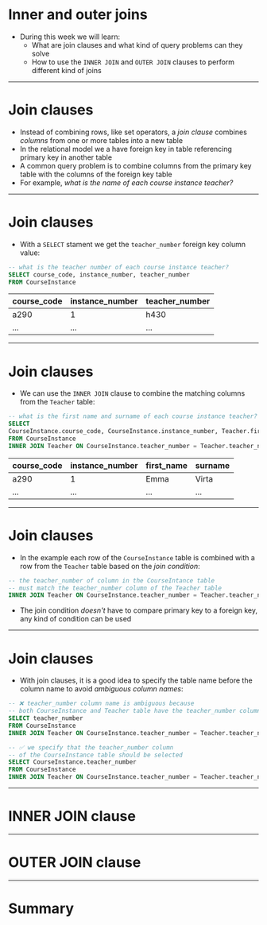 # Inner and outer joins

- During this week we will learn:
  - What are join clauses and what kind of query problems can they solve
  - How to use the `INNER JOIN` and `OUTER JOIN` clauses to perform different kind of joins

---

# Join clauses

- Instead of combining rows, like set operators, a _join clause_ combines _columns_ from one or more tables into a new table
- In the relational model we a have foreign key in table referencing primary key in another table
- A common query problem is to combine columns from the primary key table with the columns of the foreign key table
- For example, _what is the name of each course instance teacher?_

---

# Join clauses

- With a `SELECT` stament we get the `teacher_number` foreign key column value:

```sql
-- what is the teacher number of each course instance teacher?
SELECT course_code, instance_number, teacher_number
FROM CourseInstance
```

| course_code | instance_number | teacher_number |
| ----------- | --------------- | -------------- |
| a290        | 1               | h430           |
| ...         | ...             | ...            |

---

# Join clauses

- We can use the `INNER JOIN` clause to combine the matching columns from the `Teacher` table:

```sql
-- what is the first name and surname of each course instance teacher?
SELECT
CourseInstance.course_code, CourseInstance.instance_number, Teacher.first_name, Teacher.surname
FROM CourseInstance
INNER JOIN Teacher ON CourseInstance.teacher_number = Teacher.teacher_number
```

| course_code | instance_number | first_name | surname |
| ----------- | --------------- | ---------- | ------- |
| a290        | 1               | Emma       | Virta   |
| ...         | ...             | ...        | ...     |

---

# Join clauses

- In the example each row of the `CourseInstance` table is combined with a row from the `Teacher` table based on the _join condition_:

```sql
-- the teacher_number of column in the CourseIntance table
-- must match the teacher_number column of the Teacher table
INNER JOIN Teacher ON CourseInstance.teacher_number = Teacher.teacher_number
```

- The join condition _doesn't_ have to compare primary key to a foreign key, any kind of condition can be used

---

# Join clauses

- With join clauses, it is a good idea to specify the table name before the column name to avoid _ambiguous column names_:

```sql
-- ❌ teacher_number column name is ambiguous because
-- both CourseInstance and Teacher table have the teacher_number column
SELECT teacher_number
FROM CourseInstance
INNER JOIN Teacher ON CourseInstance.teacher_number = Teacher.teacher_number
```

```sql
-- ✅ we specify that the teacher_number column
-- of the CourseInstance table should be selected
SELECT CourseInstance.teacher_number
FROM CourseInstance
INNER JOIN Teacher ON CourseInstance.teacher_number = Teacher.teacher_number
```

---

# INNER JOIN clause

---

# OUTER JOIN clause

---

# Summary
